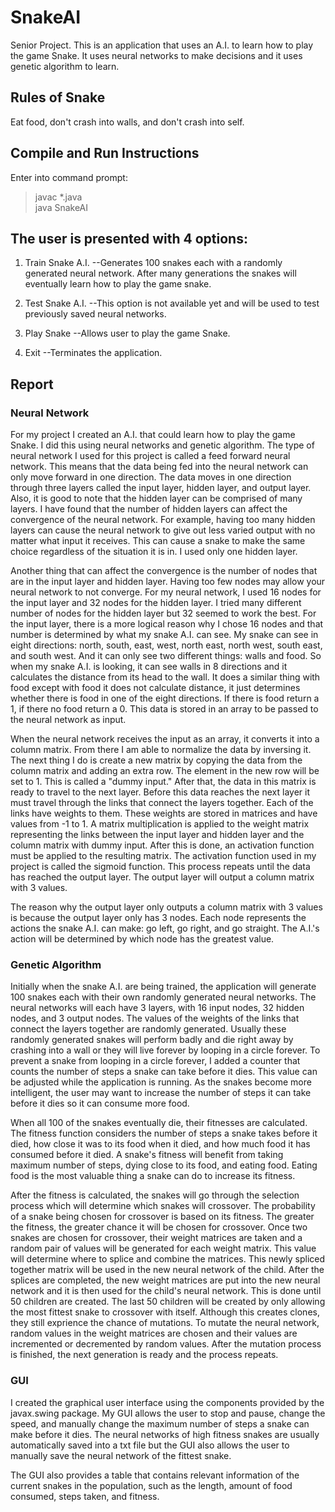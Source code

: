 # SnakeAI
Senior Project. This is an application that uses an A.I. to learn how to play the game Snake. It uses neural networks to make decisions
and it uses genetic algorithm to learn. 

## Rules of Snake
Eat food, don't crash into walls, and don't crash into self. 

## Compile and Run Instructions
Enter into command prompt:
> javac *.java  
> java SnakeAI  

## The user is presented with 4 options:
1. Train Snake A.I.
--Generates 100 snakes each with a randomly generated neural network. After many generations the snakes will eventually learn how to play
the game snake. 

2. Test Snake A.I.
--This option is not available yet and will be used to test previously saved neural networks.

3. Play Snake
--Allows user to play the game Snake.

4. Exit
--Terminates the application.


## Report
### Neural Network
<p>For my project I created an A.I. that could learn how to play the game Snake. I did this using neural networks and genetic algorithm.
The type of neural network I used for this project is called a feed forward neural network. This means that the data being fed into the
neural network can only move forward in one direction. The data moves in one direction through three layers called the input layer, 
hidden layer, and output layer. Also, it is good to note that the hidden layer can be comprised of many layers. I have found that the
number of hidden layers can affect the convergence of the neural network. For example, having too many hidden layers can cause the neural
network to give out less varied output with no matter what input it receives. This can cause a snake to make the same choice regardless of 
the situation it is in. I used only one hidden layer.<p/>
<p>Another thing that can affect the convergence is the number of nodes that are in the input layer and hidden layer. Having too few
nodes may allow your neural network to not converge. For my neural network, I used 16 nodes for the input layer and 32 nodes for the 
hidden layer. I tried many different number of nodes for the hidden layer but 32 seemed to work the best. For the input layer, there is
a more logical reason why I chose 16 nodes and that number is determined by what my snake A.I. can see. My snake can see in eight
directions: north, south, east, west, north east, north west, south east, and south west. And it can only see two different things:
walls and food. So when my snake A.I. is looking, it can see walls in 8 directions and it calculates the distance from its head
to the wall. It does a similar thing with food except with food it does not calculate distance, it just determines whether there is
food in one of the eight directions. If there is food return a 1, if there no food return a 0. This data is stored in an array to be
passed to the neural network as input.<p/>
<p>When the neural network receives the input as an array, it converts it into a column matrix. From there I am able to normalize the
data by inversing it. The next thing I do is create a new matrix by copying the data from the column matrix and adding an extra row. The
element in the new row will be set to 1. This is called a "dummy input." After that, the data in this matrix is ready to travel to the
next layer. Before this data reaches the next layer it must travel through the links that connect the layers together. Each of the links
have weights to them. These weights are stored in matrices and have values from -1 to 1. A matrix multiplication is applied to the
weight matrix representing the links between the input layer and hidden layer and the column matrix with dummy input. After this is done,
an activation function must be applied to the resulting matrix. The activation function used in my project is called the sigmoid function.
This process repeats until the data has reached the output layer. The output layer will output a column matrix with 3 values.<p/>
<p>The reason why the output layer only outputs a column matrix with 3 values is because the output layer only has 3 nodes. Each node
represents the actions the snake A.I. can make: go left, go right, and go straight. The A.I.'s action will be determined by which node
has the greatest value.<p/>

### Genetic Algorithm
<p>Initially when the snake A.I. are being trained, the application will generate 100 snakes each with their own randomly generated
neural networks. The neural networks will each have 3 layers, with 16 input nodes, 32 hidden nodes, and 3 output nodes. The values of 
the weights of the links that connect the layers together are randomly generated. Usually these randomly generated snakes will
perform badly and die right away by crashing into a wall or they will live forever by looping in a circle forever. To prevent a snake
from looping in a circle forever, I added a counter that counts the number of steps a snake can take before it dies. This value can be
adjusted while the application is running. As the snakes become more intelligent, the user may want to increase the number of steps it
can take before it dies so it can consume more food.<p/>
<p>When all 100 of the snakes eventually die, their fitnesses are calculated. The fitness function considers the number of steps a snake
takes before it died, how close it was to its food when it died, and how much food it has consumed before it died. A snake's fitness
will benefit from taking maximum number of steps, dying close to its food, and eating food. Eating food is the most valuable thing a 
snake can do to increase its fitness.<p/>
<p>After the fitness is calculated, the snakes will go through the selection process which will determine which snakes will crossover.
The probability of a snake being chosen for crossover is based on its fitness. The greater the fitness, the greater chance it will be 
chosen for crossover. Once two snakes are chosen for crossover, their weight matrices are taken and a random pair of values will be 
generated for each weight matrix. This value will determine where to splice and combine the matrices. This newly spliced together
matrix will be used in the new neural network of the child. After the splices are completed, the new weight matrices are put into the
new neural network and it is then used for the child's neural network. This is done until 50 children are created. The last 50 children
will be created by only allowing the most fittest snake to crossover with itself. Although this creates clones, they still 
exprience the chance of mutations. To mutate the neural network, random values in the weight matrices are chosen and their values 
are incremented or decremented by random values. After the mutation process is finished, the next generation is ready and the process
repeats.<p/>

### GUI
<p>I created the graphical user interface using the components provided by the javax.swing package. My GUI allows the user to 
stop and pause, change the speed, and manually change the maximum number of steps a snake can make before it dies. The neural networks
of high fitness snakes are usually automatically saved into a txt file but the GUI also allows the user to manually save the neural
network of the fittest snake.<p/>
<p>The GUI also provides a table that contains relevant information of the current snakes in the population, such as the length,
amount of food consumed, steps taken, and fitness.<p/>


